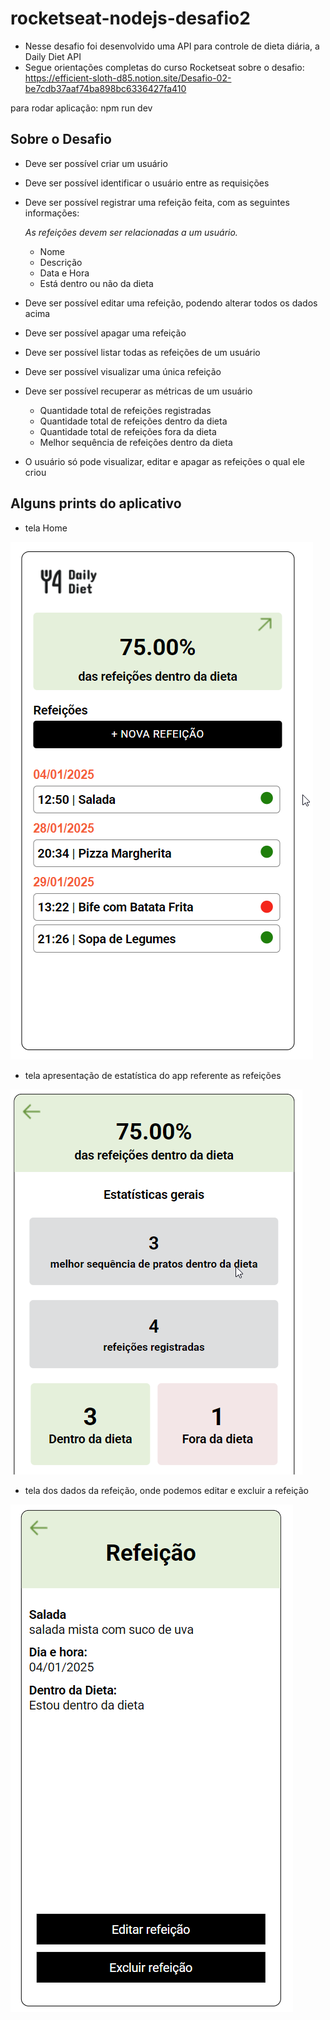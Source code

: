 # rocketseat-nodejs-desafio2
- Nesse desafio foi desenvolvido uma API para controle de dieta diária, a Daily Diet API
- Segue orientações completas do curso Rocketseat sobre o desafio: https://efficient-sloth-d85.notion.site/Desafio-02-be7cdb37aaf74ba898bc6336427fa410

para rodar aplicação: npm run dev

## Sobre o Desafio

- Deve ser possível criar um usuário
- Deve ser possível identificar o usuário entre as requisições
- Deve ser possível registrar uma refeição feita, com as seguintes informações:
    
    *As refeições devem ser relacionadas a um usuário.*
    
    - Nome
    - Descrição
    - Data e Hora
    - Está dentro ou não da dieta
- Deve ser possível editar uma refeição, podendo alterar todos os dados acima
- Deve ser possível apagar uma refeição
- Deve ser possível listar todas as refeições de um usuário
- Deve ser possível visualizar uma única refeição
- Deve ser possível recuperar as métricas de um usuário
    - Quantidade total de refeições registradas
    - Quantidade total de refeições dentro da dieta
    - Quantidade total de refeições fora da dieta
    - Melhor sequência de refeições dentro da dieta
- O usuário só pode visualizar, editar e apagar as refeições o qual ele criou

## Alguns prints do aplicativo

- tela Home

![alt text](image.png)

- tela apresentação de estatística do app referente as refeições

![alt text](image-1.png)

- tela dos dados da refeição, onde podemos editar e excluir a refeição

![alt text](image-2.png)
